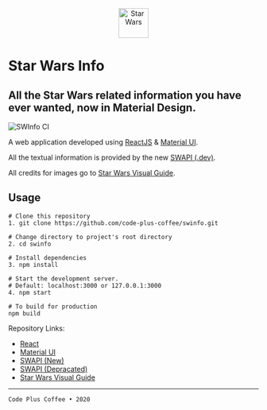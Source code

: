 <div align="center">
    <img alt="Star Wars" src="https://emojis.slackmojis.com/emojis/images/1450473969/205/stormtrooper.png" width="60">
</div>

# Star Wars Info

## All the Star Wars related information you have ever wanted, now in Material Design.

![SWInfo CI](https://github.com/code-plus-coffee/swinfo/workflows/SWInfo%20CI/badge.svg)

A web application developed using [ReactJS](https://reactjs.org) & [Material UI](https://material-ui.com).

All the textual information is provided by the new [SWAPI (.dev)](https://swapi.dev).

All credits for images go to [Star Wars Visual Guide](https://starwars-visualguide.com).

## Usage

```
# Clone this repository
1. git clone https://github.com/code-plus-coffee/swinfo.git

# Change directory to project's root directory
2. cd swinfo

# Install dependencies
3. npm install

# Start the development server.
# Default: localhost:3000 or 127.0.0.1:3000
4. npm start

# To build for production
npm build
```

Repository Links:

- [React](https://github.com/facebook/react)
- [Material UI](https://github.com/mui-org/material-ui)
- [SWAPI (New)](https://github.com/Juriy/swapi)
- [SWAPI (Depracated)](https://github.com/phalt/swapi)
- [Star Wars Visual Guide](https://github.com/tbone849/star-wars-guide)

---

`Code Plus Coffee • 2020`
